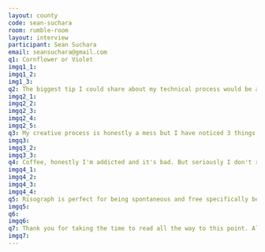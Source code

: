 ```yaml
---
layout: county 
code: sean-suchara
room: rumble-room
layout: interview
participant: Sean Suchara
email: seansuchara@gmail.com
q1: Cornflower or Violet
imgq1_1: 
imgq1_2: 
img1_3: 
q2: The biggest tip I could share about my technical process would be a focus on not being afraid to let the tools & process I am using being very visible in the final work. I'm not all to invested in the idea of a right or wrong way to do things. But I am very invested in the conversation between my ideas and the tools I have access to. A lot of my decisions for things like paper, binding or color are based on just iterating with what I can get my hands on and trusting my gut when it comes time to make the final call. But when I can't get my gut to cooperate I'm happy to have a loving community to lend me a hand.
imgq2_1: 
imgq2_2: 
imgq2_3: 
imgq2_4: 
imgq2_5: 
q3: My creative process is honestly a mess but I have noticed 3 things that have been generally consistent in getting me to be creative in fulfilling ways., 1. Reading a lot, specifically reading from a very diverse pool of authors, topics, & genres., 2. Letting myself be bored. Anyone whose been frustrated by suddenly having ideas as they are about to fall asleep knows what I mean., 3. Having conversations or sketching. I group these two together because I feel like they both fall into iterating, the only difference is one is auditory and one is visual. 
imgq3: 
imgq3_2: 
imgq3_3: 
q4: Coffee, honestly I'm addicted and it's bad. But seriously I don't remember what exactly inspired this piece but a lot of my work is inspired by the objects and imagery that we surround ourselves with, that we invest a lot of ourselves in, and I just have a very sentimental soft spot for the sounds of a Percolator first thing in the morning. 
imgq4_1: 
imgq4_2: 
imgq4_3: 
imgq4_4: 
q5: Risograph is perfect for being spontaneous and free specifically because its so restrained and limited. A lot of people shy away from limitations because they think it hampers them but the reality is limitations are what produce creativity and the Risograph is a perfect testing grounds for that kinda thinking. I've gone into so many projects on Riso hoping for a desired outcome just to be surprised by something unexpected and new as a result of playing with the limitations.
imgq5: 
q6: 
imgq6: 
q7: Thank you for taking the time to read all the way to this point. All of us here are beyond grateful to you & everyone else who is taking the time to even glance at our work. As artists & publishers our greatest goal is to help people through the day with our images & stories. I hope that today we can cheer you up even if just a little. Please, stay safe and keep your chin up. We're going to get through this together.
imgq7: 
---
```

